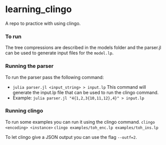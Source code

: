 # learning_clingo
A repo to practice with using clingo.

### To run 
The tree compressions are described in the models folder and the parser.jl can be used to generate input files for the ```model.lp```.
### Running the parser 
To run the parser pass the following command:
- ```julia parser.jl <input_string> > input.lp```
This command will generate the input.lp file that can be used to run the clingo command.
- Example: 
```julia parser.jl "4{1,2,3{10,11,12},4}" > input.lp```

### Running clingo
To run some examples you can run it using the clingo command. 
```clingo <encoding> <instance>```
```clingo examples/toh_enc.lp examples/toh_ins.lp```

To let clingo give a JSON output you can use the flag ```--outf=2```.

